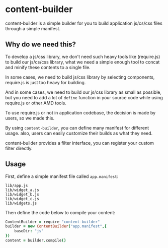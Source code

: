 content-builder
===============
content-builder is a simple builder for you to build application js/cs/css files through
a simple manifest.

## Why do we need this?

To develop a js/css library, we don't need such heavy tools like (require.js)
to build our js/cs/css library, what we need a simple enough tool to concat and
minify these contents to a single file.

In some cases, we need to build js/css library by selecting components,
require.js is just too heavy for building.

And in some cases, we need to build our js/css library as small as possible,
but you need to add a lot of `define` function in your source code while using require.js
or other AMD tools.

To use require.js or not in application codebase, the decision is made by users, so we made this.

By using `content-builder`, you can define many manifest for different usage. 
also, users can easily customize their builds as what they need.

content-builder provides a filter interface, you can register your custom filter directly.

## Usage

First, define a simple manifest file called `app.manifest`:

    lib/app.js
    lib/widget_a.js
    lib/widget_b.js
    lib/widget_c.js
    lib/widgets.js

Then define the code below to compile your content:

```coffee
ContentBuilder = require "content-builder"
builder = new ContentBuilder("app.manifest",{ 
    baseDir: "js"
})
content = builder.compile()
```

